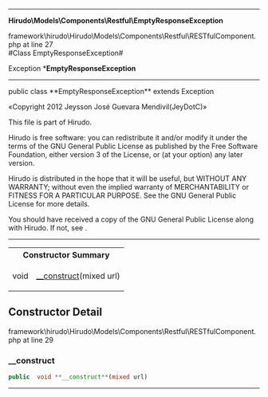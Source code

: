 
- - -

**Hirudo\Models\Components\Restful\EmptyResponseException**
<div class="location">framework\hirudo\Hirudo\Models\Components\Restful\RESTfulComponent.php at line 27</div>
#Class EmptyResponseException#

Exception
***EmptyResponseException**


- - -

<p class="signature">public  class **EmptyResponseException**
extends Exception

</p>

<div class="comment" id="overview_description"><p>«Copyright 2012 Jeysson José Guevara Mendivil(JeyDotC)»</p><p>This file is part of Hirudo.</p><p>Hirudo is free software: you can redistribute it and/or modify
it under the terms of the GNU General Public License as published by
the Free Software Foundation, either version 3 of the License, or
(at your option) any later version.</p><p>Hirudo is distributed in the hope that it will be useful,
but WITHOUT ANY WARRANTY; without even the implied warranty of
MERCHANTABILITY or FITNESS FOR A PARTICULAR PURPOSE.  See the
GNU General Public License for more details.</p><p>You should have received a copy of the GNU General Public License
along with Hirudo.  If not, see <http://www.gnu.org/licenses/>.</p></div>


- - -

<table id="summary_constructor">
<tr><th colspan="2">Constructor Summary</th></tr>
<tr>
<td class="type"> void</td>
<td class="description"><p class="name"><a href="#__construct">__construct</a>(mixed url)</p></td>
</tr>
</table>

<h2 id="detail_method">Constructor Detail</h2>
<div class="location">framework\hirudo\Hirudo\Models\Components\Restful\RESTfulComponent.php at line 29</div>
<h3 id="__construct()">__construct</h3>

```php
public  void **__construct**(mixed url)
```
<div class="details">
</div>

- - -

